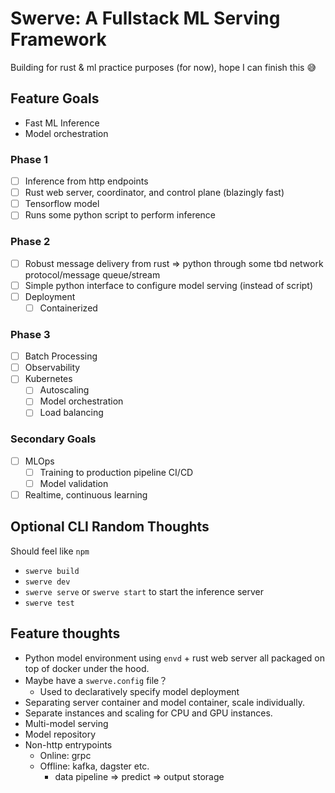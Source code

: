 # Swerve: A Fullstack ML Serving Framework

Building for rust & ml practice purposes (for now), hope I can finish this 😅

## Feature Goals

- Fast ML Inference
- Model orchestration

### Phase 1

- [ ] Inference from http endpoints
- [ ] Rust web server, coordinator, and control plane (blazingly fast)
- [ ] Tensorflow model
- [ ] Runs some python script to perform inference

### Phase 2

- [ ] Robust message delivery from rust => python through some tbd network protocol/message queue/stream
- [ ] Simple python interface to configure model serving (instead of script)
- [ ] Deployment
  - [ ] Containerized

### Phase 3

- [ ] Batch Processing
- [ ] Observability
- [ ] Kubernetes
  - [ ] Autoscaling
  - [ ] Model orchestration
  - [ ] Load balancing

### Secondary Goals

- [ ] MLOps
  - [ ] Training to production pipeline CI/CD
  - [ ] Model validation
- [ ] Realtime, continuous learning

## Optional CLI Random Thoughts

Should feel like `npm`

- `swerve build`
- `swerve dev`
- `swerve serve` or `swerve start` to start the inference server
- `swerve test`

## Feature thoughts

- Python model environment using `envd` + rust web server all packaged on top of docker under the hood.
- Maybe have a `swerve.config` file？
  - Used to declaratively specify model deployment
- Separating server container and model container, scale individually.
- Separate instances and scaling for CPU and GPU instances.
- Multi-model serving
- Model repository
- Non-http entrypoints
  - Online: grpc
  - Offline: kafka, dagster etc.
    - data pipeline => predict => output storage
